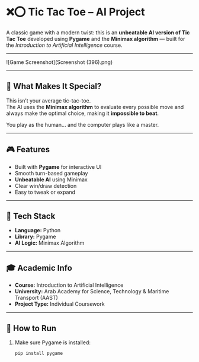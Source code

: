 # ❌⭕ Tic Tac Toe – AI Project

A classic game with a modern twist: this is an **unbeatable AI version of Tic Tac Toe** developed using **Pygame** and the **Minimax algorithm** — built for the *Introduction to Artificial Intelligence* course.

---

![Game Screenshot](Screenshot (396).png)

---

## 🤖 What Makes It Special?

This isn’t your average tic-tac-toe.  
The AI uses the **Minimax algorithm** to evaluate every possible move and always make the optimal choice, making it **impossible to beat**.

You play as the human... and the computer plays like a master.

---

## 🎮 Features
- Built with **Pygame** for interactive UI  
- Smooth turn-based gameplay  
- **Unbeatable AI** using Minimax  
- Clear win/draw detection  
- Easy to tweak or expand

---

## 🧠 Tech Stack
- **Language:** Python  
- **Library:** Pygame  
- **AI Logic:** Minimax Algorithm

---

## 🎓 Academic Info
- **Course:** Introduction to Artificial Intelligence  
- **University:** Arab Academy for Science, Technology & Maritime Transport (AAST)  
- **Project Type:** Individual Coursework

---

## 📝 How to Run
1. Make sure Pygame is installed:
   ```bash
   pip install pygame
